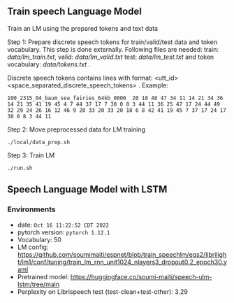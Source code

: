 ## Train speech Language Model

Train an LM using the prepared tokens and text data

Step 1:  Prepare discrete speech tokens for train/valid/test data and token vocabulary. This step is done externally.
Following files are needed: train: _data/lm_train.txt_, valid: _data/lm_valid.txt_ test: _data/lm_test.txt_ and token vocabulary: _data/tokens.txt_ .

Discrete speech tokens contains lines with format:  <utt_id> <space_separated_discrete_speech_tokens> . Example:
```
100_2315_04_baum_sea_fairies_64kb_0000	20 18 48 47 34 11 14 21 34 36 14 21 35 41 19 45 4 7 44 37 17 7 30 0 8 3 44 11 36 25 47 17 24 44 49 32 29 24 26 16 12 46 9 20 33 20 33 20 18 6 8 42 41 19 45 7 37 17 24 17 30 0 8 3 44 11
```
Step 2: Move preprocessed data for LM training
```
./local/data_prep.sh
```

Step 3: Train LM
```
./run.sh
```

## Speech Language Model with LSTM

### Environments
* date: `Oct 16 11:22:52 CDT 2022`
* pytorch version: `pytorch 1.12.1`
* Vocabulary: 50
* LM config: https://github.com/soumimaiti/espnet/blob/train_speechlm/egs2/librilight/lm1/conf/tuning/train_lm_rnn_unit1024_nlayers3_dropout0.2_epoch30.yaml
* Pretrained model: https://huggingface.co/soumi-maiti/speech-ulm-lstm/tree/main
* Perplexity on Librispeech test (test-clean+test-other): 3.29
